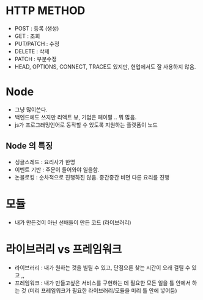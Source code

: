 # HTTP METHOD

- POST : 등록 (생성)
- GET : 조회
- PUT/PATCH : 수정
- DELETE : 삭제
- PATCH : 부분수정
- HEAD, OPTIONS, CONNECT, TRACE도 있지만, 현업에서도 잘 사용하지 않음.

# Node

- 그냥 많이쓴다.
- 백엔드에도 쓰지만 리액트 뷰, 기업은 페이팔 .. 뭐 많음.
- js가 프로그래밍언어로 동작할 수 있도록 지원하는 플랫폼이 노드

## Node 의 특징

- 싱글스레드 : 요리사가 한명
- 이벤트 기반 : 주문이 들어와야 일을함.
- 논블로킹 : 순차적으로 진행하진 않음. 중간중간 비면 다른 요리를 진행

# 모듈

- 내가 만든것이 아닌 선배들이 만든 코드 (라이브러리)

# 라이브러리 vs 프레임워크

- 라이브러리 : 내가 원하는 것을 빌릴 수 있고, 단점으론 찾는 시간이 오래 걸릴 수 있고 ,,
- 프레임워크 : 내가 만들고싶은 서비스를 구현하는 데 필요한 모든 일을 틀 안에서 하는 것 (미리 프레임워크가 필요한 라이브러리/모듈을 미리 틀 안에 넣어둠)

